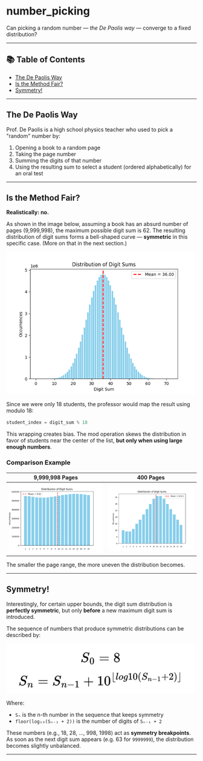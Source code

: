 # number_picking

Can picking a random number — *the De Paolis way* — converge to a fixed distribution?

---

## 📚 Table of Contents

- [The De Paolis Way](#the-de-paolis-way)
- [Is the Method Fair?](#is-the-method-fair)
- [Symmetry!](#symmetry)

---

## The De Paolis Way

Prof. De Paolis is a high school physics teacher who used to pick a "random" number by:

1. Opening a book to a random page  
2. Taking the page number  
3. Summing the digits of that number  
4. Using the resulting sum to select a student (ordered alphabetically) for an oral test

---

## Is the Method Fair?

**Realistically: no.**

As shown in the image below, assuming a book has an absurd number of pages (9,999,998), the maximum possible digit sum is 62. The resulting distribution of digit sums forms a bell-shaped curve — **symmetric** in this specific case. (More on that in the next section.)

![Distribution with 9,999,998 pages](/img/Figure_1.png)

Since we were only 18 students, the professor would map the result using modulo 18:

```python
student_index = digit_sum % 18
```

This wrapping creates bias. The mod operation skews the distribution in favor of students near the center of the list, **but only when using large enough numbers**.

### Comparison Example

| 9,999,998 Pages        | 400 Pages              |
| ---------------------- | ---------------------- |
| ![](/img/Figure_2.png) | ![](/img/Figure_3.png) |

The smaller the page range, the more uneven the distribution becomes.

---

## Symmetry!

Interestingly, for certain upper bounds, the digit sum distribution is **perfectly symmetric**, but only **before** a new maximum digit sum is introduced.

The sequence of numbers that produce symmetric distributions can be described by:

![Symmetry sequence formula](/img/image.png)

Where:

* `Sₙ` is the n-th number in the sequence that keeps symmetry
* `floor(log₁₀(Sₙ₋₁ + 2))` is the number of digits of `Sₙ₋₁ + 2`

These numbers (e.g., 18, 28, ..., 998, 1998) act as **symmetry breakpoints**. As soon as the next digit sum appears (e.g. 63 for `9999999`), the distribution becomes slightly unbalanced.

---
